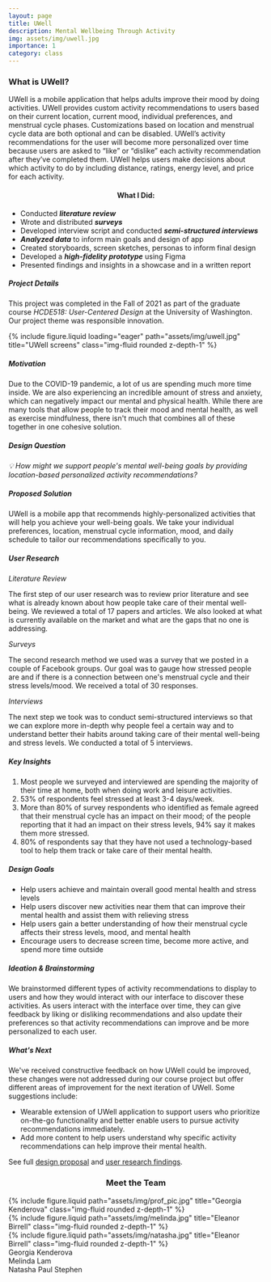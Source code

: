 ```yaml
---
layout: page
title: UWell
description: Mental Wellbeing Through Activity
img: assets/img/uwell.jpg
importance: 1
category: class
---
```

<div class="row">
    <div class="col-sm mt-3 mt-md-0">
        <h3> What is UWell?</h3>
        <p>UWell is a mobile application that helps adults improve their mood by doing activities. UWell provides custom activity recommendations to users based on their current location, current mood, individual preferences, and menstrual cycle phases. Customizations based on location and menstrual cycle data are both optional and can be disabled. UWell’s activity recommendations for the user will become more personalized over time because users are asked to “like” or “dislike” each activity recommendation after they’ve completed them. UWell helps users make decisions about which activity to do by including distance, ratings, energy level, and price for each activity.</p>
    </div>
    <div class="col-sm mt-3 mt-md-0 align-self-center">
        <h4 align="center">What I Did:</h4>
        <ul>
            <li>Conducted <b><i>literature review</i></b></li>
            <li>Wrote and distributed <b><i>surveys</i></b></li>
            <li>Developed interview script and conducted <b><i>semi-structured interviews</i></b></li>
            <li><b><i>Analyzed data</i></b> to inform main goals and design of app</li>
            <li>Created storyboards, screen sketches, personas to inform final design</li>
            <li>Developed a <b><i>high-fidelity prototype</i></b> using Figma</li>
            <li>Presented findings and insights in a showcase and in a written report</li>
        </ul>
    </div>
</div>

<h5>Project Details</h5>
<p>This project was completed in the Fall of 2021 as part of the graduate course <i>HCDE518: User-Centered Design</i> at the University of Washington. Our project theme was responsible innovation.</p>

<div class="row">
    <div class="col-sm mt-3 mt-md-0">
        {% include figure.liquid loading="eager" path="assets/img/uwell.jpg" title="UWell screens" class="img-fluid rounded z-depth-1" %}
    </div>
    <div class="col-sm mt-3 mt-md-0">
        <h5>Motivation</h5>
        <p>Due to the COVID-19 pandemic, a lot of us are spending much more time inside. We are also experiencing an incredible amount of stress and anxiety, which can negatively impact our mental and physical health. While there are many tools that allow people to track their mood and mental health, as well as exercise mindfulness, there isn't much that combines all of these together in one cohesive solution.</p>
        <h5>Design Question</h5>
        <p><i>💡 How might we support people's mental well-being goals by providing location-based personalized activity recommendations?</i></p>
    </div>
</div>

<h5>Proposed Solution</h5>
<p>UWell is a mobile app that recommends highly-personalized activities that will help you achieve your well-being goals. We take your individual preferences, location, menstrual cycle information, mood, and daily schedule to tailor our recommendations specifically to you.</p>

<h5>User Research</h5>
<p><i>Literature Review</i></p>
<p>The first step of our user research was to review prior literature and see what is already known about how people take care of their mental well-being. We reviewed a total of 17 papers and articles. We also looked at what is currently available on the market and what are the gaps that no one is addressing.</p>
<p><i>Surveys</i></p>
<p>The second research method we used was a survey that we posted in a couple of Facebook groups. Our goal was to gauge how stressed people are and if there is a connection between one's menstrual cycle and their stress levels/mood. We received a total of 30 responses.</p>
<p><i>Interviews</i></p>
<p>The next step we took was to conduct semi-structured interviews so that we can explore more in-depth why people feel a certain way and to understand better their habits around taking care of their mental well-being and stress levels. We conducted a total of 5 interviews.</p>

<h5>Key Insights</h5> 
<ol>
<li>Most people we surveyed and interviewed are spending the majority of their time at home, both when doing work and leisure activities.</li>
<li>53% of respondents feel stressed at least 3-4 days/week.</li>
<li>More than 80% of survey respondents who identified as female agreed that their menstrual cycle has an impact on their mood; of the people reporting that it had an impact on their stress levels, 94% say it makes them more stressed.</li>
<li>80% of respondents say that they have not used a technology-based tool to help them track or take care of their mental health.</li>
</ol>

<h5>Design Goals</h5>
<ul>
<li>Help users achieve and maintain overall good mental health and stress levels</li>
<li>Help users discover new activities near them that can improve their mental health and assist them with relieving stress</li>
<li>Help users gain a better understanding of how their menstrual cycle affects their stress levels, mood, and mental health</li>
<li>Encourage users to decrease screen time, become more active, and spend more time outside</li>
</ul>

<h5>Ideation & Brainstorming</h5>
<p>We brainstormed different types of activity recommendations to display to users and how they would interact with our interface to discover these activities. As users interact with the interface over time, they can give feedback by liking or disliking recommendations and also update their preferences so that activity recommendations can improve and be more personalized to each user.</p>

<h5>What's Next</h5>
We've received constructive feedback on how UWell could be improved, these changes were not addressed during our course project but offer different areas of improvement for the next iteration of UWell. Some suggestions include:

<ul>
    <li>Wearable extension of UWell application to support users who prioritize on-the-go functionality and better enable users to pursue activity recommendations immediately.</li>
    <li>Add more content to help users understand why specific activity recommendations can help improve their mental health.</li>
</ul>

See full <a href="https://gkenderova.github.io/assets/pdf/Design_Proposal.pdf" target="_blank">design proposal</a> and <a href="https://gkenderova.github.io/assets/pdf/User_Research_Personas.pdf" target="_blank">user research findings</a>.

<h3 align="center">Meet the Team</h3>

<div class="container">
    <div class="row justify-content-sm-center">
        <div class="col-sm-2 mt-3 mt-md-0">
        {% include figure.liquid path="assets/img/prof_pic.jpg" title="Georgia Kenderova" class="img-fluid rounded z-depth-1" %}
        </div>
        <div class="col-sm-2 mt-3 mt-md-0">
        {% include figure.liquid path="assets/img/melinda.jpg" title="Eleanor Birrell" class="img-fluid rounded z-depth-1" %}
        </div>
        <div class="col-sm-2 mt-3 mt-md-0">
        {% include figure.liquid path="assets/img/natasha.jpg" title="Eleanor Birrell" class="img-fluid rounded z-depth-1" %}
        </div>
    </div>
    <div class="row justify-content-sm-center">
        <div class="col-sm-2 mt-3 mt-md-0">
            <div class="caption">Georgia Kenderova</div>
        </div>
        <div class="col-sm-2 mt-3 mt-md-0">
            <div class="caption">Melinda Lam</div>
        </div>
        <div class="col-sm-2 mt-3 mt-md-0">
            <div class="caption">Natasha Paul Stephen</div>
        </div>
    </div>
</div>
            

